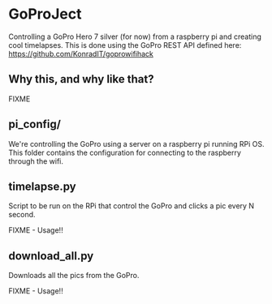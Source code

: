 # GoProJect

Controlling a GoPro Hero 7 silver (for now) from a raspberry pi and creating cool timelapses.
This is done using the GoPro REST API defined here: https://github.com/KonradIT/goprowifihack

## Why this, and why like that?

FIXME

## pi\_config/

We're controlling the GoPro using a server on a raspberry pi running RPi OS.
This folder contains the configuration for connecting to the raspberry through the wifi.

## timelapse.py

Script to be run on the RPi that control the GoPro and clicks a pic every N second.

FIXME - Usage!!

## download\_all.py

Downloads all the pics from the GoPro.

FIXME - Usage!!
